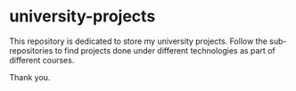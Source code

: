 # university-projects
This repository is dedicated to store my university projects. 
Follow the sub-repositories to find projects done under different technologies as part of different courses.

Thank you.
